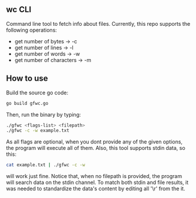 ## wc CLI
Command line tool to fetch info about files.
Currently, this repo supports the following operations:
- get number of bytes -> -c
- get number of lines -> -l
- get number of words -> -w
- get number of characters -> -m
## How to use
Build the source go code:
```bash
go build gfwc.go
```
Then, run the binary by typing:
```bash
./gfwc <flags-list> <filepath>
./gfwc -c -w example.txt
```
As all flags are optional, when you dont provide any of the given options, the program will execute all of them. Also, this tool supports stdin data, so this:
```bash
cat example.txt | ./gfwc -c -w 
```
will work just fine. Notice that, when no filepath is provided, the program will search data on the stdin channel. To match both stdin and file results, it was needed to standardize the data's content by editing all '\r' from the it.